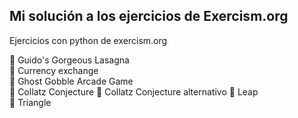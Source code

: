 ## Mi solución a los ejercicios de Exercism.org
Ejercicios con python de exercism.org

:large_orange_diamond: Guido's Gorgeous Lasagna   
:large_orange_diamond: Currency exchange   
:large_orange_diamond: Ghost Gobble Arcade Game  
:large_orange_diamond: Collatz Conjecture
:large_orange_diamond: Collatz Conjecture alternativo
:large_orange_diamond: Leap  
:large_orange_diamond: Triangle
